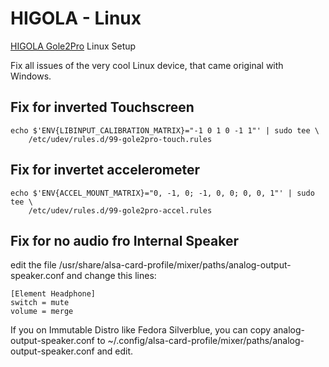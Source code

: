# HIGOLA - Linux
[HIGOLA Gole2Pro](https://goleminipc.com/de/products/higole-gole-2-pro-mini-pc-windows-11-pro-intel-celeron-n5095-16gb-lpddr4-256gb-rom) Linux Setup

Fix all issues of the very cool Linux device, that came original with Windows. 


## Fix for inverted Touchscreen

```
echo $'ENV{LIBINPUT_CALIBRATION_MATRIX}="-1 0 1 0 -1 1"' | sudo tee \
    /etc/udev/rules.d/99-gole2pro-touch.rules
```

## Fix for invertet accelerometer

```
echo $'ENV{ACCEL_MOUNT_MATRIX}="0, -1, 0; -1, 0, 0; 0, 0, 1"' | sudo tee \
    /etc/udev/rules.d/99-gole2pro-accel.rules
```

## Fix for no audio fro Internal Speaker

edit the file     /usr/share/alsa-card-profile/mixer/paths/analog-output-speaker.conf and change this lines: 

```
[Element Headphone]
switch = mute
volume = merge
```
If you on Immutable Distro like Fedora Silverblue, you can copy analog-output-speaker.conf to ~/.config/alsa-card-profile/mixer/paths/analog-output-speaker.conf and edit. 
